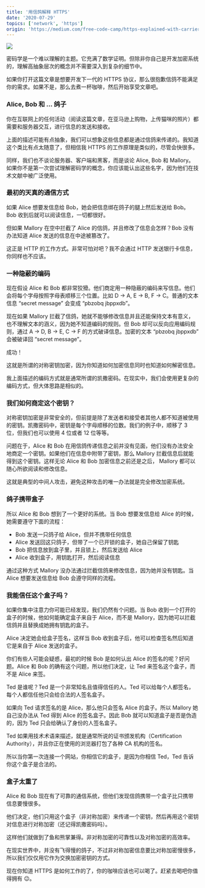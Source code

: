 ```yaml
---
title: '用信鸽解释 HTTPS'
date: '2020-07-29'
topics: ['network', 'https']
origin: 'https://medium.com/free-code-camp/https-explained-with-carrier-pigeons-7029d2193351'
---
```


![](https://blog-1258648987.cos.ap-shanghai.myqcloud.com/blog/https-explained-with-carrier-pigeons/1_vHF6NNdZX9ziiW_uRYzvAA.png)

密码学是一个难以理解的主题。它充满了数学证明。但除非你自己是开发加密系统的，理解高抽象层次的概念并不需要深入到复杂的细节中。

如果你打开这篇文章是想要开发下一代的 HTTPS 协议，那么很抱歉信鸽不能满足你的需求。如果不是，那么去煮一杯咖啡，然后开始享受文章吧。

### Alice, Bob 和 ... 鸽子

你在互联网上的任何活动（阅读这篇文章，在亚马逊上购物，上传猫咪的照片）都需要和服务器交互，进行信息的发送和接收。

上面的描述可能有点抽象，我们可以想象这些信息都是通过信鸽来传递的。我知道这个类比有点太随意了，但相信我 HTTPS 的工作原理是类似的，尽管会快很多。

同样，我们也不谈论服务器、客户端和黑客，而是谈论 Alice, Bob 和 Mallory。如果你不是第一次尝试理解密码学的概念，你应该能认出这些名字，因为他们在技术文献中被广泛使用。

### 最初的天真的通信方式

如果 Alice 想要发信息给 Bob，她会把信息绑在鸽子的腿上然后发送给 Bob。Bob 收到后就可以阅读信息，一切都很好。

但如果 Mallory 在空中拦截了 Alice 的信鸽，并且修改了信息会怎样？Bob 没有办法知道 Alice 发送的信息在中途被篡改了。

这正是 HTTP 的工作方式。非常可怕对吧？我不会通过 HTTP 发送银行卡信息，你同样也不应该。

### 一种隐蔽的编码

现在假设 Alice 和 Bob 都非常狡猾。他们商定用一种隐蔽的编码来写信息。他们会将每个字母按照字母表顺移三个位置。比如 D → A, E → B, F → C。普通的文本信息 “secret message” 会变成 “pbzobq jbppxdb”。

现在如果 Mallory 拦截了信鸽，她就不能够修改信息并且还能保持文本有意义，也不理解文本的涵义，因为她不知道编码的规则。但 Bob 却可以反向应用编码规则，通过 A → D, B → E, C → F 的方式破译信息。加密的文本 “pbzobq jbppxdb” 会被破译回 “secret message”。

成功！

这就是所谓的对称密钥加密，因为你知道如何加密信息同时也知道如何解密信息。

我上面描述的编码方式就是通常所谓的凯撒密码。在现实中，我们会使用更复杂的编码方式，但大体思路是相似的。

### 我们如何商定这个密钥？

对称密钥加密是非常安全的，但前提是除了发送者和接受者其他人都不知道被使用的密钥。凯撒密码中，密钥是每个字母顺移的位数。我们的例子中，顺移了 3 位，但我们也可以使用 4 位或者 12 位等等。

问题在于，Alice 和 Bob 在用信鸽传递信息之前并没有见面，他们没有办法安全地商定一个密钥。如果他们在信息中附带了密钥，那么 Mallory 拦截信息后就能得到这个密钥。这样无论 Alice 和 Bob 加密信息之前还是之后， Mallory 都可以随心所欲阅读和修改信息。

这就是典型的中间人攻击，避免这种攻击的唯一办法就是完全修改加密系统。

### 鸽子携带盒子

所以 Alice 和 Bob 想到了一个更好的系统。当 Bob 想要发信息给 Alice 的时候，她需要遵守下面的流程：

- Bob 发送一只鸽子给 Alice，但并不携带任何信息
- Alice 发送回这只鸽子，但带了一个已开锁的盒子，她自己保留了钥匙
- Bob 把信息放到盒子里，并且锁上，然后发送给 Alice
- Alice 收到盒子，用钥匙打开，然后阅读信息

通过这种方式 Mallory 没办法通过拦截信鸽来修改信息，因为她并没有钥匙。当 Alice 想要发送信息给 Bob 会遵守同样的流程。

### 我能信任这个盒子吗？

如果你集中注意力你可能已经发现，我们仍然有个问题。当 Bob 收到一个打开的盒子的时候，他如何能确定盒子来自于 Alice，而不是 Mallory，因为她可以拦截信鸽并且替换成她拥有钥匙的盒子。

Alice 决定她会给盒子签名，这样当 Bob 收到盒子后，他可以检查签名然后知道它是来自于 Alice 发送的盒子。

你们有些人可能会疑惑，最初的时候 Bob 是如何认出 Alice 的签名的呢？好问题。Alice 和 Bob 的确有这个问题，所以他们决定，让 Ted 来签名这个盒子，而不是 Alice 来签。

Ted 是谁呢？Ted 是一个非常知名且值得信任的人。Ted 可以给每个人都签名，每个人都信任他只会给合法的人签名盒子。

如果向 Ted 请求签名的是 Alice，那么他只会签名 Alice 的盒子。所以 Mallory 她自己没办法从 Ted 得到 Alice 的签名盒子。因此 Bob 就可以知道盒子是否是伪造的，因为 Ted 只会给确认了身份的人签名盒子。

Ted 如果用技术术语来描述，就是通常所说的证书颁发机构（Certification Authority），并且你正在使用的浏览器打包了各种 CA 机构的签名。

所以当你第一次连接一个网站，你相信它的盒子，是因为你相信 Ted，Ted 告诉你这个盒子是合法的。

### 盒子太重了

Alice 和 Bob 现在有了可靠的通信系统，但他们发现信鸽携带一个盒子比只携带信息要慢很多。

他们决定，他们只用这个盒子（非对称加密）来传递一个密钥，然后再用这个密钥对信息进行对称加密（还记得凯撒密码吗）。

这样他们就做到了鱼和熊掌兼得。非对称加密的可靠性以及对称加密的高效率。

在现实世界中，并没有飞得慢的鸽子，不过非对称加密信息要比对称加密慢很多，所以我们仅仅用它作为交换加密密钥的方式。

现在你知道 HTTPS 是如何工作的了，你的咖啡应该也可以喝了。赶紧去喝吧你值得拥有 😉。
